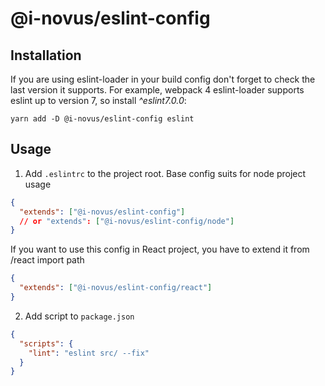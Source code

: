 # @i-novus/eslint-config

## Installation

If you are using eslint-loader in your build config don't forget to check the last version
it supports. For example, webpack 4 eslint-loader supports eslint up to version 7, so install
_^eslint7.0.0_:

```shell
yarn add -D @i-novus/eslint-config eslint
```

## Usage

1. Add `.eslintrc` to the project root. Base config suits for node project usage

```json
{
  "extends": ["@i-novus/eslint-config"]
  // or "extends": ["@i-novus/eslint-config/node"]
}
```

If you want to use this config in React project, you have to extend it from /react import path

```json
{
  "extends": ["@i-novus/eslint-config/react"]
}
```

2. Add script to `package.json`

```json
{
  "scripts": {
    "lint": "eslint src/ --fix"
  }
}
```
